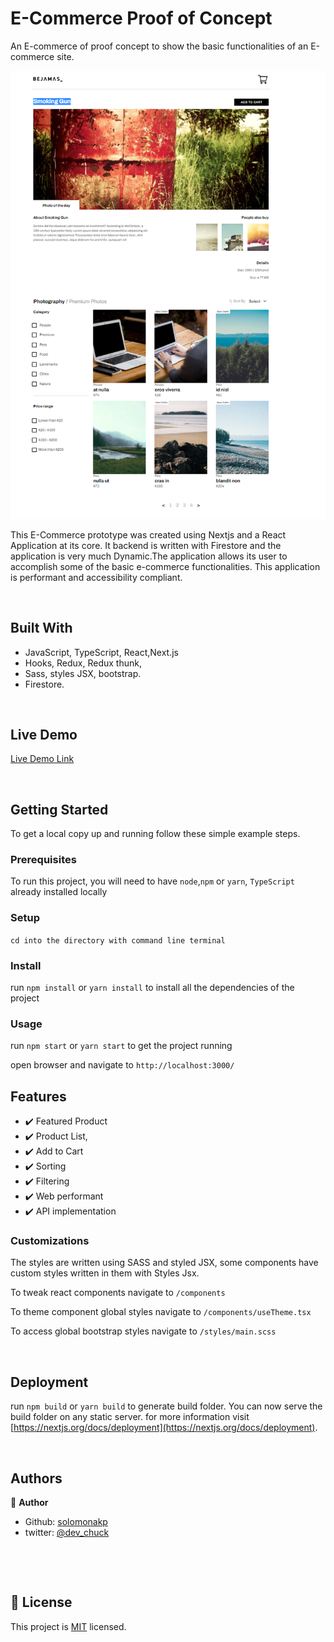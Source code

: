 # E-Commerce Proof of Concept

An E-commerce of proof concept to show the basic functionalities of an E-commerce site.

![screenshot](./public/screenshot.PNG)

This E-Commerce prototype was created using Nextjs and a React Application at its core. It backend is written with Firestore and the application is very much Dynamic.The application allows its user to accomplish some of the basic e-commerce functionalities. This application is performant and accessibility compliant.

&nbsp;

## Built With

- JavaScript, TypeScript, React,Next.js
- Hooks, Redux, Redux thunk,
- Sass, styles JSX, bootstrap.
- Firestore.

&nbsp;

## Live Demo

[Live Demo Link](https://radio-widget-three.vercel.app/)

&nbsp;

## Getting Started

To get a local copy up and running follow these simple example steps.

### Prerequisites

To run this project, you will need to have `node`,`npm` or `yarn`, `TypeScript` already installed locally

### Setup

`cd into the directory with command line terminal`

### Install

run `npm install` or `yarn install` to install all the dependencies of the project

### Usage

run `npm start` or `yarn start` to get the project running

open browser and navigate to `http://localhost:3000/`

## Features

- ✔️ Featured Product
- ✔️ Product List,
- ✔️ Add to Cart
- ✔️ Sorting
- ✔️ Filtering
- ✔️ Web performant
- ✔️ API implementation

### Customizations

The styles are written using SASS and styled JSX, some components have custom styles written in them with Styles Jsx.

To tweak react components navigate to `/components`

To theme component global styles navigate to `/components/useTheme.tsx`

To access global bootstrap styles navigate to `/styles/main.scss`

&nbsp;

## Deployment

run `npm build` or `yarn build` to generate build folder. You can now serve the build folder on any static server. for more information visit [https://nextjs.org/docs/deployment](https://nextjs.org/docs/deployment).

&nbsp;

## Authors

👤 **Author**

- Github: [solomonakp](https://github.com/solomonakp)
- twitter: [@dev_chuck](https://twitter.com/dev_chuck)

&nbsp;

&nbsp;

## 📝 License

This project is [MIT](lic.url) licensed.
